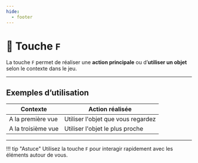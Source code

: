 ```yaml
---
hide:
  - footer
---
```


# 🔘 Touche `F`

La touche `F` permet de réaliser une **action principale** ou d’**utiliser un objet** selon le contexte dans le jeu.

---

## Exemples d’utilisation

| Contexte                  | Action réalisée                                           |
|---------------------------|-----------------------------------------------------------|
| A la première vue         | Utiliser l'objet que vous regardez                        |
| A la troisième vue        | Utiliser l'objet le plus proche                           |

---

!!! tip "Astuce"
    Utilisez la touche `F` pour interagir rapidement avec les éléments autour de vous.
